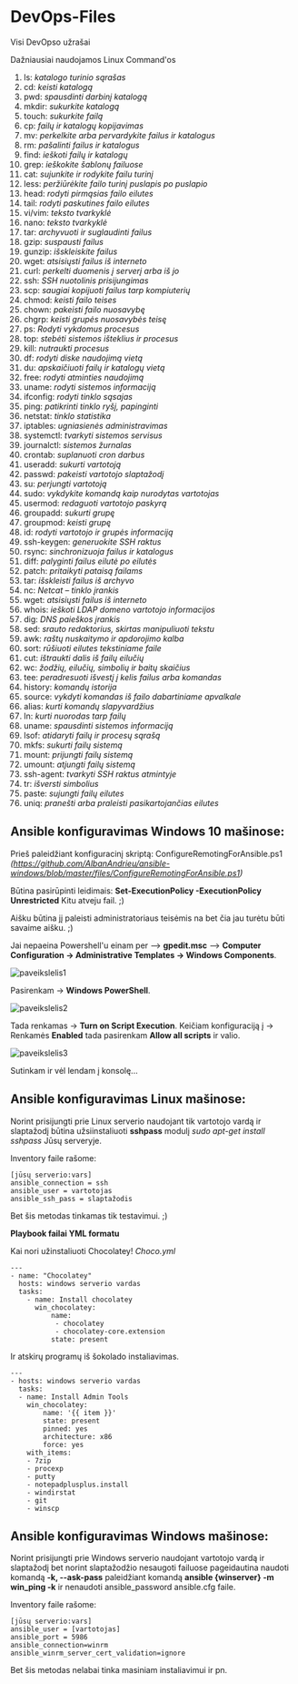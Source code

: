 # DevOps-Files
Visi DevOpso užrašai

Dažniausiai naudojamos Linux Command'os

1. ls: _katalogo turinio sąrašas_
2. cd: _keisti katalogą_
3. pwd: _spausdinti darbinį katalogą_
4. mkdir: _sukurkite katalogą_
5. touch: _sukurkite failą_
6. cp: _failų ir katalogų kopijavimas_
7. mv: _perkelkite arba pervardykite failus ir katalogus_
8. rm: _pašalinti failus ir katalogus_
9. find: _ieškoti failų ir katalogų_
10. grep: _ieškokite šablonų failuose_
11. cat: _sujunkite ir rodykite failu turinį_
12. less: _peržiūrėkite failo turinį puslapis po puslapio_
13. head: _rodyti pirmąsias failo eilutes_
14. tail: _rodyti paskutines failo eilutes_
15. vi/vim: _teksto tvarkyklė_
16. nano: _teksto tvarkyklė_
17. tar: _archyvuoti ir suglaudinti failus_
18. gzip: _suspausti failus_
19. gunzip: _išskleiskite failus_
20. wget: _atsisiųsti failus iš interneto_
21. curl: _perkelti duomenis į serverį arba iš jo_
22. ssh: _SSH nuotolinis prisijungimas_
23. scp: _saugiai kopijuoti failus tarp kompiuterių_
24. chmod: _keisti failo teises_
25. chown: _pakeisti failo nuosavybę_
26. chgrp: _keisti grupės nuosavybės teisę_
27. ps: _Rodyti vykdomus procesus_
28. top: _stebėti sistemos išteklius ir procesus_
29. kill: _nutraukti procesus_
30. df: _rodyti diske naudojimą vietą_
31. du: _apskaičiuoti failų ir katalogų vietą_
32. free: _rodyti atminties naudojimą_
33. uname: _rodyti sistemos informaciją_
34. ifconfig: _rodyti tinklo sąsajas_
35. ping: _patikrinti tinklo ryšį, papinginti_
36. netstat: _tinklo statistika_
37. iptables: _ugniasienės administravimas_
38. systemctl: _tvarkyti sistemos servisus_
39. journalctl: _sistemos žurnalas_
40. crontab: _suplanuoti cron darbus_
41. useradd: _sukurti vartotoją_
42. passwd: _pakeisti vartotojo slaptažodį_
43. su: _perjungti vartotoją_
44. sudo: _vykdykite komandą kaip nurodytas vartotojas_
45. usermod: _redaguoti vartotojo paskyrą_
46. ​​groupadd: _sukurti grupę_
47. groupmod: _keisti grupę_
48. id: _rodyti vartotojo ir grupės informaciją_
49. ssh-keygen: _generuokite SSH raktus_
50. rsync: _sinchronizuoja failus ir katalogus_
51. diff: _palyginti failus eilutė po eilutės_
52. patch: _pritaikyti pataisą failams_
53. tar: _išskleisti failus iš archyvo_
55. nc: _Netcat – tinklo įrankis_
56. wget: _atsisiųsti failus iš interneto_
57. whois: _ieškoti LDAP domeno vartotojo informacijos_
58. dig: _DNS paieškos įrankis_
59. sed: _srauto redaktorius, skirtas manipuliuoti tekstu_
60. awk: _raštų nuskaitymo ir apdorojimo kalba_
61. sort: _rūšiuoti eilutes tekstiniame faile_
62. cut: _ištraukti dalis iš failų eilučių_
63. wc: _žodžių, eilučių, simbolių ir baitų skaičius_
64. tee: _peradresuoti išvestį į kelis failus arba komandas_
65. history: _komandų istorija_
66. source: _vykdyti komandas iš failo dabartiniame apvalkale_
67. alias: _kurti komandų slapyvardžius_
68. ln: _kurti nuorodas tarp failų_
69. uname: _spausdinti sistemos informaciją_
70. lsof: _atidaryti failų ir procesų sąrašą_
71. mkfs: _sukurti failų sistemą_
72. mount: _prijungti failų sistemą_
73. umount: _atjungti failų sistemą_
74. ssh-agent: _tvarkyti SSH raktus atmintyje_
76. tr: _išversti simbolius_
78. paste: _sujungti failų eilutes_
79. uniq: _pranešti arba praleisti pasikartojančias eilutes_


## Ansible konfiguravimas Windows 10 mašinose:

Prieš paleidžiant konfiguracinį skriptą: ConfigureRemotingForAnsible.ps1 *(https://github.com/AlbanAndrieu/ansible-windows/blob/master/files/ConfigureRemotingForAnsible.ps1)*

Būtina pasirūpinti leidimais: __Set-ExecutionPolicy -ExecutionPolicy Unrestricted__
Kitu atveju fail. ;)

Aišku būtina jį paleisti administratoriaus teisėmis na bet čia jau turėtu būti savaime aišku. ;)

Jai nepaeina Powershell'u einam per --> __gpedit.msc__ --> __Computer Configuration -> Administrative Templates -> Windows Components__.

![paveikslelis1](https://i.stack.imgur.com/84JjK.png)

Pasirenkam -> __Windows PowerShell__.

![paveikslelis2](https://i.stack.imgur.com/N5HCq.png)

Tada renkamas -> __Turn on Script Execution__. Keičiam konfiguraciją į -> Renkamės __Enabled__ tada pasirenkam __Allow all scripts__ ir valio.

![paveikslelis3](https://i.stack.imgur.com/n3WQh.png)


Sutinkam ir vėl lendam į konsolę...


## Ansible konfiguravimas Linux mašinose:

Norint prisijungti prie Linux serverio naudojant tik vartotojo vardą ir slaptažodį būtina užsiinstaliuoti __sshpass__ modulį _sudo apt-get install sshpass_ Jūsų serveryje.

Inventory faile rašome:

    [jūsų serverio:vars]
    ansible_connection = ssh
    ansible_user = vartotojas
    ansible_ssh_pass = slaptažodis

Bet šis metodas tinkamas tik testavimui. ;)

__Playbook failai YML formatu__

Kai nori užinstaliuoti Chocolatey! *Choco.yml*

    ---
    - name: "Chocolatey"
      hosts: windows serverio vardas
      tasks:
        - name: Install chocolatey
          win_chocolatey:
              name:
               - chocolatey
               - chocolatey-core.extension
              state: present

Ir atskirų programų iš šokolado instaliavimas.

    ---
    - hosts: windows serverio vardas
      tasks:
      - name: Install Admin Tools
        win_chocolatey:
            name: '{{ item }}'
            state: present
            pinned: yes
            architecture: x86
            force: yes
        with_items:
        - 7zip
        - procexp
        - putty
        - notepadplusplus.install
        - windirstat
        - git
        - winscp

## Ansible konfiguravimas Windows mašinose:

Norint prisijungti prie Windows serverio naudojant vartotojo vardą ir slaptažodį bet norint slaptažodžio nesaugoti failuose pageidautina naudoti komandą __-k, --ask-pass__ paleidžiant komandą __ansible {winserver} -m win_ping -k__ ir nenaudoti ansible_password ansible.cfg faile.

Inventory faile rašome:

    [jūsų serverio:vars]
    ansible_user = [vartotojas]
    ansible_port = 5986
    ansible_connection=winrm
    ansible_winrm_server_cert_validation=ignore

Bet šis metodas nelabai tinka masiniam instaliavimui ir pn.
